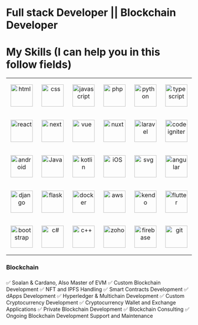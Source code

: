 


#  Full stack Developer || Blockchain Developer 
# My Skills (I can help you in this follow fields)

<table align="center">
   <tr>
      <td align="center" width="96" height="96">
      <a href="#html" >
        <img src="https://github.com/NikitaRaik/NikitaRaik/blob/main/git%20profile%20icons/html_aladdinGene.png" width="60" alt="html" />
      </a>
    </td>
     <td align="center" width="96" height="96">
      <a href="#css">
        <img src="https://github.com/NikitaRaik/NikitaRaik/blob/main/git%20profile%20icons/css_aladdinGene.png" width="60" alt="css" />
      </a>
    </td>
      <td align="center" width="96" height="96">
      <a href="#javascript" >
        <img src="https://github.com/NikitaRaik/NikitaRaik/blob/main/git%20profile%20icons/javascript_aladdinGene.gif" width="60" alt="javascript" />
      </a>
    </td>
      <td align="center"  width="96" height="96">
      <a href="#php">
        <img src="https://github.com/NikitaRaik/NikitaRaik/blob/main/git%20profile%20icons/php_aladdinGene.gif" width="60" alt="php" />
      </a>
    </td>
      <td align="center" width="96" height="96">
      <a href="#python" >
        <img src="https://github.com/NikitaRaik/NikitaRaik/blob/main/git%20profile%20icons/python_aladdinGene.gif" width="60" alt="python" />
      </a>
    </td>
      <td align="center" width="96" height="96">
      <a href="#typescript" >
        <img src="https://github.com/NikitaRaik/NikitaRaik/blob/main/git%20profile%20icons/ts_aladdinGene.gif" width="60" alt="typescript" />
      </a>
    </td>
  </tr>
   <tr>
      <td align="center" width="96" height="96">
      <a href="#react" >
        <img src="https://github.com/NikitaRaik/NikitaRaik/blob/main/git%20profile%20icons/react_aladdinGene.gif" width="60" alt="react" />
      </a>
    </td>
     <td align="center" width="96" height="96">
      <a href="#next">
        <img src="https://github.com/NikitaRaik/NikitaRaik/blob/main/git%20profile%20icons/next_aladdinGene.png" width="60" alt="next" />
      </a>
    </td>
      <td align="center" width="96" height="96">
      <a href="#vue" >
        <img src="https://github.com/NikitaRaik/NikitaRaik/blob/main/git%20profile%20icons/vue1_aladdinGene.gif" width="60" alt="vue" />
      </a>
    </td>
      <td align="center"  width="96" height="96">
      <a href="#nuxt">
        <img src="https://github.com/NikitaRaik/NikitaRaik/blob/main/git%20profile%20icons/nuxt_aladdinGene.avif" width="60" alt="nuxt" />
      </a>
    </td>
      <td align="center" width="96" height="96">
      <a href="#laravel" >
        <img src="https://github.com/NikitaRaik/NikitaRaik/blob/main/git%20profile%20icons/laravel_aladdinGene.jpeg" width="60" alt="laravel" />
      </a>
    </td>
      <td align="center" width="96" height="96">
      <a href="#codeigniter" >
        <img src="https://github.com/NikitaRaik/NikitaRaik/blob/main/git%20profile%20icons/codeigniter_aladdinGene.png" width="60" alt="codeigniter" />
      </a>
    </td>
  </tr>
   <tr>
      <td align="center" width="96" height="96">
      <a href="#android" >
        <img src="https://github.com/NikitaRaik/NikitaRaik/blob/main/git%20profile%20icons/android_aladdinGene.gif" width="60" alt="android" />
      </a>
    </td>
     <td align="center" width="96" height="96">
      <a href="#Java">
        <img src="https://github.com/NikitaRaik/NikitaRaik/blob/main/git%20profile%20icons/java_aladdinGene.gif" width="60" alt="Java" />
      </a>
    </td>
      <td align="center" width="96" height="96">
      <a href="#kotlin" >
        <img src="https://github.com/NikitaRaik/NikitaRaik/blob/main/git%20profile%20icons/Kotlin_aladdinGene.jfif" width="60" alt="kotlin" />
      </a>
    </td>
      <td align="center"  width="96" height="96">
      <a href="#iOS">
        <img src="https://github.com/NikitaRaik/NikitaRaik/blob/main/git%20profile%20icons/apple_aladdinGene.gif" width="60" alt="iOS" />
      </a>
    </td>
      <td align="center" width="96" height="96">
      <a href="#svg" >
        <img src="https://github.com/NikitaRaik/NikitaRaik/blob/main/git%20profile%20icons/svg_aladdinGene.gif" width="60" alt="svg" />
      </a>
    </td>
      <td align="center" width="96" height="96">
      <a href="#angular" >
        <img src="https://github.com/NikitaRaik/NikitaRaik/blob/main/git%20profile%20icons/angular_aladdinGene.gif" width="60" alt="angular" />
      </a>
    </td>
  </tr>
   <tr>
      <td align="center" width="96" height="96">
      <a href="#django" >
        <img src="https://github.com/NikitaRaik/NikitaRaik/blob/main/git%20profile%20icons/django_aladdinGene.png" width="60" alt="django" />
      </a>
    </td>
     <td align="center" width="96" height="96">
      <a href="#flask">
        <img src="https://github.com/NikitaRaik/NikitaRaik/blob/main/git%20profile%20icons/flask_aladdinGene.png" width="60" alt="flask" />
      </a>
    </td>
      <td align="center" width="96" height="96">
      <a href="#docker" >
        <img src="https://github.com/NikitaRaik/NikitaRaik/blob/main/git%20profile%20icons/docker_aladdinGene.png" width="60" alt="docker" />
      </a>
    </td>
      <td align="center"  width="96" height="96">
      <a href="#aws">
        <img src="https://github.com/NikitaRaik/NikitaRaik/blob/main/git%20profile%20icons/aws_aladdinGene.gif" width="60" alt="aws" />
      </a>
    </td>
      <td align="center" width="96" height="96">
      <a href="#kendo" >
        <img src="https://github.com/NikitaRaik/NikitaRaik/blob/main/git%20profile%20icons/kendo_aladdinGene.webp" width="60" alt="kendo" />
      </a>
    </td>
      <td align="center" width="96" height="96">
      <a href="#flutter" >
        <img src="https://github.com/NikitaRaik/NikitaRaik/blob/main/git%20profile%20icons/flutter_aladdinGene.gif" width="60" alt="flutter" />
      </a>
    </td>
  </tr>
   <tr>
      <td align="center" width="96" height="96">
      <a href="#bootstrap" >
        <img src="https://github.com/NikitaRaik/NikitaRaik/blob/main/git%20profile%20icons/bootstrap_aladdinGene.png" width="60" alt="bootstrap" />
      </a>
    </td>
     <td align="center" width="96" height="96">
      <a href="#c&num;">
        <img src="https://github.com/NikitaRaik/NikitaRaik/blob/main/git%20profile%20icons/csharp_aladdinGene.png" width="60" alt="c&num;" />
      </a>
    </td>
      <td align="center" width="96" height="96">
      <a href="#c++" >
        <img src="https://github.com/NikitaRaik/NikitaRaik/blob/main/git%20profile%20icons/c++_aladdinGene.png" width="60" alt="c++" />
      </a>
    </td>
      <td align="center"  width="96" height="96">
      <a href="#zoho">
        <img src="https://github.com/NikitaRaik/NikitaRaik/blob/main/git%20profile%20icons/zoho_aladdinGene.jfif" width="60" alt="zoho" />
      </a>
    </td>
      <td align="center" width="96" height="96">
      <a href="#firebase" >
        <img src="https://github.com/NikitaRaik/NikitaRaik/blob/main/git%20profile%20icons/firebase_aladdinGene.webp" width="60" alt="firebase" />
      </a>
    </td>
      <td align="center" width="96" height="96">
      <a href="#git" >
        <img src="https://github.com/NikitaRaik/NikitaRaik/blob/main/git%20profile%20icons/git_aladdinGene.gif" width="60" alt="git" />
      </a>
    </td>
  </tr>
</table>

### Blockchain

#####
✅ Soalan & Cardano, Also Master of EVM
✅ Custom Blockchain Development
✅ NFT and IPFS Handling
✅ Smart Contracts Development
✅ dApps Development
✅ Hyperledger & Multichain Development
✅ Custom Cryptocurrency Development
✅ Cryptocurrency Wallet and Exchange Applications
✅ Private Blockchain Development
✅ Blockchain Consulting
✅ Ongoing Blockchain Development Support and Maintenance
